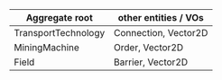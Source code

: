 |Aggregate root | other entities / VOs |
|---|---|
| TransportTechnology | Connection, Vector2D |
| MiningMachine | Order, Vector2D |
| Field | Barrier, Vector2D |